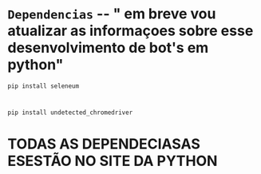 # ``Dependencias`` -- " em breve vou atualizar as informaçoes sobre esse desenvolvimento de bot's em python"
``pip install seleneum``
#
``pip install undetected_chromedriver``
# TODAS AS DEPENDECIASAS ESESTÃO NO SITE DA PYTHON
